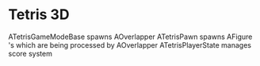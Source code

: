 # Tetris 3D

ATetrisGameModeBase spawns AOverlapper
ATetrisPawn spawns AFigure 's which are being processed by AOverlapper
ATetrisPlayerState manages score system